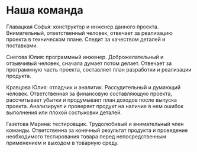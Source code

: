 # Наша команда
Главацкая Софья: конструктор и инженер данного проекта. Внимательный, ответственный человек, отвечает за реализацию проекта в техническом плане. Следит за качеством деталей и поставками.

Снегова Юлия: программный инженер. Доброжелательный и отзывчивый человек, сначала думает потом делает. Отвечает за программную часть проекта, составляет план разработки и реализации продукта.

Кравцова Юлия: отладчик и аналитик. Рассудительный и думающий человек. Ответственная за финансовую составляющую проекта, рассчитывает убытки и продумывает план доходов после выпуска проекта. Анализирует и проверяет продукт на наличие в нем ошибок выполнения или плохой состыковки деталей.

Газетова Марина: тестировщик. Трудолюбивый и внимательный член команды. Ответственна за конечный результат продукта и проведение необходимого тестирования товара перед непосредственным применением и выходом в товарную среду.
